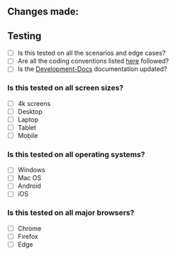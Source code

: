 ## Changes made:



## Testing

- [ ] Is this tested on all the scenarios and edge cases?
- [ ] Are all the coding conventions listed [here](https://github.com/CyberMindWorks/Development-Docs/blob/master/coding_conventions.md) followed?
- [ ] Is the [Development-Docs](https://github.com/CyberMindWorks/Development-Docs) documentation updated? 

### Is this tested on all screen sizes?

- [ ] 4k screens
- [ ] Desktop
- [ ] Laptop
- [ ] Tablet
- [ ] Mobile

### Is this tested on all operating systems?

- [ ] Windows
- [ ] Mac OS
- [ ] Android
- [ ] iOS

### Is this tested on all major browsers?

- [ ] Chrome
- [ ] Firefox
- [ ] Edge
